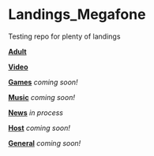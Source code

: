 # Landings_Megafone
Testing repo for plenty of landings

[**Adult**](https://grant-inna.github.io/Landings_Megafone/Adult)

[**Video**](https://grant-inna.github.io/Landings_Megafone/Video)

[**Games**](https://grant-inna.github.io/Landings_Megafone/Games) *coming soon!*

[**Music**](https://grant-inna.github.io/Landings_Megafone/Music) *coming soon!*

[**News**](https://grant-inna.github.io/Landings_Megafone/News) *in process*

[**Host**](https://grant-inna.github.io/Landings_Megafone/Host) *coming soon!*

[**General**](https://grant-inna.github.io/Landings_Megafone/General) *coming soon!*
